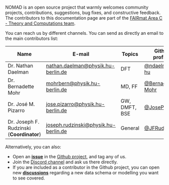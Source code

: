 

NOMAD is an open source project that warmly welcomes community projects, contributions, suggestions, bug fixes, and constructive feedback. The contributors to this documentation page are part of the [FAIRmat Area C - Theory and Computations team](https://www.fairmat-nfdi.eu/fairmat/about-fairmat/team-fairmat).

You can reach us by different channels. You can send as directly an email to the main contributors list:

| Name | E-mail     | Topics | Github profiles |
|------|------------|--------|-----------------|
| Dr. Nathan Daelman | [nathan.daelman@physik.hu-berlin.de](mailto:nathan.daelman@physik.hu-berlin.de) | DFT | [@ndaelman-hu](https://github.com/ndaelman-hu) |
| Dr. Bernadette Mohr | [mohrbern@physik.hu-berlin.de](mailto:mohrbern@physik.hu-berlin.de) | MD, FF | [@Bernadette-Mohr](https://github.com/Bernadette-Mohr) |
| Dr. José M. Pizarro | [jose.pizarro@physik.hu-berlin.de](mailto:jose.pizarro@physik.hu-berlin.de) | GW, DMFT, BSE | [@JosePizarro3](https://github.com/JosePizarro3) |
| Dr. Joseph F. Rudzinski (**Coordinator**) | [joseph.rudzinski@physik.hu-berlin.de](mailto:joseph.rudzinski@physik.hu-berlin.de) | General | [@JFRudzinski](https://github.com/JFRudzinski) |


Alternatively, you can also:

- Open an [**issue**](https://github.com/nomad-coe/nomad-schema-plugin-simulation-data/issues) in the [Github project](https://github.com/nomad-coe/nomad-schema-plugin-simulation-data/), and tag any of us.
- Join the [Discord channel](https://discord.gg/Gyzx3ukUw8) and ask us there directly.
- If you are included as a contributor in the Github project, you can open new [**discussions**](https://github.com/nomad-coe/nomad-schema-plugin-simulation-data/discussions) regarding a new data schema or modelling you want to see covered.

